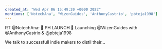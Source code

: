 ```yaml
---
created_at: "Wed Apr 06 15:49:20 +0000 2022"
mentions: ['NotechAna', 'WizenGuides', 'AnthonyCastrio', 'pbteja1998']
---
```


RT @NotechAna: 🚨 PH LAUNCH 🚨
Launching @WizenGuides with @AnthonyCastrio &amp; @pbteja1998

We talk to successfull indie makers to distil their…